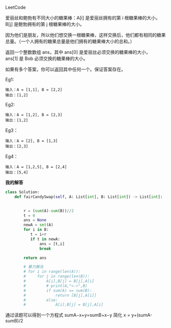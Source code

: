 LeetCode

爱丽丝和鲍勃有不同大小的糖果棒：A[i] 是爱丽丝拥有的第 i 根糖果棒的大小，B[j] 是鲍勃拥有的第 j 根糖果棒的大小。

因为他们是朋友，所以他们想交换一根糖果棒，这样交换后，他们都有相同的糖果总量。（一个人拥有的糖果总量是他们拥有的糖果棒大小的总和。）

返回一个整数数组 ans，其中 ans[0] 是爱丽丝必须交换的糖果棒的大小，ans[1] 是 Bob 必须交换的糖果棒的大小。

如果有多个答案，你可以返回其中任何一个。保证答案存在。

Eg1:
```
输入：A = [1,1], B = [2,2]
输出：[1,2]
```
Eg2:
```
输入：A = [1,2], B = [2,3]
输出：[1,2]
```
Eg3：
```
输入：A = [2], B = [1,3]
输出：[2,3]
```
Eg4：
```
输入：A = [1,2,5], B = [2,4]
输出：[5,4]
```

**我的解答**
```python
class Solution:
    def fairCandySwap(self, A: List[int], B: List[int]) -> List[int]:
        

        r = (sum(A)-sum(B))//2
        t = 0
        ans = None
        newA = set(A)
        for i in B:
           t = i+r
           if t in newA:
               ans = [t,i]
               break

        return ans

        # 暴力解法
        # for i in range(len(A)):
        #     for j in range(len(B)):
        #         A[i],B[j] = B[j],A[i]
        #         # print(A,"<->",B)
        #         if sum(A) == sum(B):
        #             return [B[j],A[i]]
        #         else:
        #             A[i],B[j] = B[j],A[i]
```
通过读题可以得到一个方程式
sumA−x+y=sumB+x−y
简化
 x = y+(sumA-sumB)/2
 
